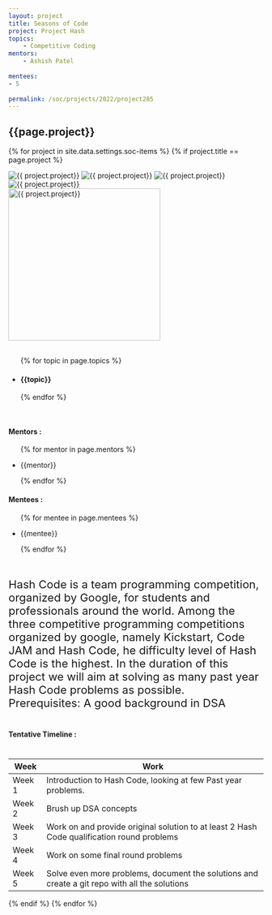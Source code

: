 ```yaml
---
layout: project
title: Seasons of Code
project: Project Hash
topics:
    - Competitive Coding
mentors:
    - Ashish Patel
    
mentees:
- 5
    
permalink: /soc/projects/2022/project285
---
```


<h2 class="display1 m-3 p-3 text-center project-title">{{page.project}}</h2>

{% for project in site.data.settings.soc-items %}
{% if project.title == page.project %}

<div class ="img-soc d-block"> 
    <img src="{{ site.baseurl }}/{{ project.image }}" alt="{{ project.project}}" class="image-1">
    <img src="{{ site.baseurl }}/{{ project.image }}" alt="{{ project.project}}" class="image-2">
    <img src="{{ site.baseurl }}/{{ project.image }}" alt="{{ project.project}}" class="image-3">
    <img src="{{ site.baseurl }}/{{ project.image }}" alt="{{ project.project}}" class="image-4">
</div>
<div class = "mobile-img-soc">
  <img src="{{ site.baseurl }}/{{ project.image }}"  width = "300" height="300" alt="{{ project.project}}" class="border rounded">
  </div>
<div >
    <br>
    <ul>
        {% for topic in page.topics %}
        <li><h4 class="text-primary text-center topics">{{topic}}</h4></li>
        {% endfor %}
    </ul>
    <br>
    <h4 class="display3  ">Mentors :</h4> 
    <ul>
        {% for mentor in page.mentors %}
        <li><p class="lead">{{mentor}}</p></li>
        {% endfor %}
    </ul>
    <h4 class="display3  ">Mentees :</h4> 
    <ul>
        {% for mentee in page.mentees %}
        <li><p class="lead">{{mentee}}</p></li>
        {% endfor %}
    </ul>
</div>
<div>
    <p class="display3" style = "font-size:22px;" >
        <br>
       Hash Code is a team programming competition, organized by Google, for students and professionals around the world. Among the three competitive programming competitions organized by google, namely Kickstart, Code JAM and Hash Code, he difficulty level of Hash Code is the highest. In the duration of this project we will aim at solving as many past year Hash Code problems as possible.
<br>
Prerequisites:
A good background in DSA  
        <br>
    </p>
</div>
<div class = "d-flex flex-wrap">
<div>
    <h4 class="display3" style="margin:40px 0px 40px 0px;">Tentative Timeline :</h4>
    <table class="table table-striped w-100">
    <thead>
        <tr>
        <th>Week</th>
        <th>Work</th>
        </tr>
    </thead>
    <tbody>
    <tr>
      <td  >Week 1</td>
      <td> Introduction to Hash Code, looking at few Past year problems.</td>
    </tr>
    <tr>
      <td>Week 2</td>
      <td> Brush up DSA concepts</td>
    </tr>
    <tr>
      <td>Week 3</td>
      <td>Work on and provide original solution to at least 2 Hash Code qualification round problems</td>
    </tr>
    <tr>
      <td>Week 4</td>
      <td> Work on some final round problems</td>
    </tr>
    <tr>
      <td>Week 5</td>
      <td>Solve even more problems, document the solutions and create a git repo with all the solutions </td>
    </tr>
    </tbody>
    </table>
</div>
</div>
{% endif %}
{% endfor %}
 